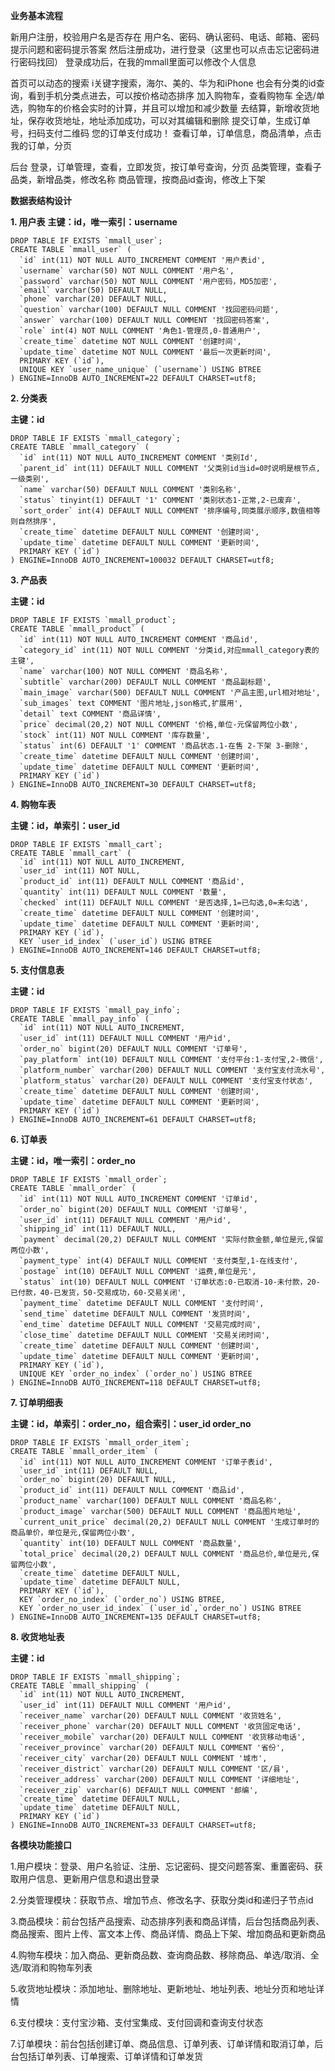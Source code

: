 **业务基本流程**

新用户注册，校验用户名是否存在 
用户名、密码、确认密码、电话、邮箱、密码提示问题和密码提示答案
然后注册成功，进行登录（这里也可以点击忘记密码进行密码找回）
登录成功后，在我的mmall里面可以修改个人信息

首页可以动态的搜索 i关键字搜索，海尔、美的、华为和iPhone
也会有分类的id查询，看到手机分类点进去，可以按价格动态排序 
加入购物车，查看购物车 
全选/单选，购物车的价格会实时的计算，并且可以增加和减少数量 
去结算，新增收货地址，保存收货地址，地址添加成功，可以对其编辑和删除 
提交订单，生成订单号，扫码支付二维码 
您的订单支付成功！ 
查看订单，订单信息，商品清单，点击我的订单，分页

后台 
登录，订单管理，查看，立即发货，按订单号查询，分页 
品类管理，查看子品类，新增品类，修改名称 
商品管理，按商品id查询，修改上下架

**数据表结构设计**

**1. 用户表**
**主键：id，唯一索引：username**

    DROP TABLE IF EXISTS `mmall_user`;
    CREATE TABLE `mmall_user` (
      `id` int(11) NOT NULL AUTO_INCREMENT COMMENT '用户表id',
      `username` varchar(50) NOT NULL COMMENT '用户名',
      `password` varchar(50) NOT NULL COMMENT '用户密码，MD5加密',
      `email` varchar(50) DEFAULT NULL,
      `phone` varchar(20) DEFAULT NULL,
      `question` varchar(100) DEFAULT NULL COMMENT '找回密码问题',
      `answer` varchar(100) DEFAULT NULL COMMENT '找回密码答案',
      `role` int(4) NOT NULL COMMENT '角色1-管理员,0-普通用户',
      `create_time` datetime NOT NULL COMMENT '创建时间',
      `update_time` datetime NOT NULL COMMENT '最后一次更新时间',
      PRIMARY KEY (`id`),
      UNIQUE KEY `user_name_unique` (`username`) USING BTREE
    ) ENGINE=InnoDB AUTO_INCREMENT=22 DEFAULT CHARSET=utf8;

**2. 分类表**

**主键：id**

    DROP TABLE IF EXISTS `mmall_category`;
    CREATE TABLE `mmall_category` (
      `id` int(11) NOT NULL AUTO_INCREMENT COMMENT '类别Id',
      `parent_id` int(11) DEFAULT NULL COMMENT '父类别id当id=0时说明是根节点,一级类别',
      `name` varchar(50) DEFAULT NULL COMMENT '类别名称',
      `status` tinyint(1) DEFAULT '1' COMMENT '类别状态1-正常,2-已废弃',
      `sort_order` int(4) DEFAULT NULL COMMENT '排序编号,同类展示顺序,数值相等则自然排序',
      `create_time` datetime DEFAULT NULL COMMENT '创建时间',
      `update_time` datetime DEFAULT NULL COMMENT '更新时间',
      PRIMARY KEY (`id`)
    ) ENGINE=InnoDB AUTO_INCREMENT=100032 DEFAULT CHARSET=utf8;
    
**3. 产品表**

**主键：id**

    DROP TABLE IF EXISTS `mmall_product`;
    CREATE TABLE `mmall_product` (
      `id` int(11) NOT NULL AUTO_INCREMENT COMMENT '商品id',
      `category_id` int(11) NOT NULL COMMENT '分类id,对应mmall_category表的主键',
      `name` varchar(100) NOT NULL COMMENT '商品名称',
      `subtitle` varchar(200) DEFAULT NULL COMMENT '商品副标题',
      `main_image` varchar(500) DEFAULT NULL COMMENT '产品主图,url相对地址',
      `sub_images` text COMMENT '图片地址,json格式,扩展用',
      `detail` text COMMENT '商品详情',
      `price` decimal(20,2) NOT NULL COMMENT '价格,单位-元保留两位小数',
      `stock` int(11) NOT NULL COMMENT '库存数量',
      `status` int(6) DEFAULT '1' COMMENT '商品状态.1-在售 2-下架 3-删除',
      `create_time` datetime DEFAULT NULL COMMENT '创建时间',
      `update_time` datetime DEFAULT NULL COMMENT '更新时间',
      PRIMARY KEY (`id`)
    ) ENGINE=InnoDB AUTO_INCREMENT=30 DEFAULT CHARSET=utf8;
    
**4. 购物车表**

**主键：id，单索引：user_id**

    DROP TABLE IF EXISTS `mmall_cart`;
    CREATE TABLE `mmall_cart` (
      `id` int(11) NOT NULL AUTO_INCREMENT,
      `user_id` int(11) NOT NULL,
      `product_id` int(11) DEFAULT NULL COMMENT '商品id',
      `quantity` int(11) DEFAULT NULL COMMENT '数量',
      `checked` int(11) DEFAULT NULL COMMENT '是否选择,1=已勾选,0=未勾选',
      `create_time` datetime DEFAULT NULL COMMENT '创建时间',
      `update_time` datetime DEFAULT NULL COMMENT '更新时间',
      PRIMARY KEY (`id`),
      KEY `user_id_index` (`user_id`) USING BTREE
    ) ENGINE=InnoDB AUTO_INCREMENT=146 DEFAULT CHARSET=utf8;
    
**5. 支付信息表**

**主键：id**

    DROP TABLE IF EXISTS `mmall_pay_info`;
    CREATE TABLE `mmall_pay_info` (
      `id` int(11) NOT NULL AUTO_INCREMENT,
      `user_id` int(11) DEFAULT NULL COMMENT '用户id',
      `order_no` bigint(20) DEFAULT NULL COMMENT '订单号',
      `pay_platform` int(10) DEFAULT NULL COMMENT '支付平台:1-支付宝,2-微信',
      `platform_number` varchar(200) DEFAULT NULL COMMENT '支付宝支付流水号',
      `platform_status` varchar(20) DEFAULT NULL COMMENT '支付宝支付状态',
      `create_time` datetime DEFAULT NULL COMMENT '创建时间',
      `update_time` datetime DEFAULT NULL COMMENT '更新时间',
      PRIMARY KEY (`id`)
    ) ENGINE=InnoDB AUTO_INCREMENT=61 DEFAULT CHARSET=utf8;

**6. 订单表**

**主键：id，唯一索引：order_no**

    DROP TABLE IF EXISTS `mmall_order`;
    CREATE TABLE `mmall_order` (
      `id` int(11) NOT NULL AUTO_INCREMENT COMMENT '订单id',
      `order_no` bigint(20) DEFAULT NULL COMMENT '订单号',
      `user_id` int(11) DEFAULT NULL COMMENT '用户id',
      `shipping_id` int(11) DEFAULT NULL,
      `payment` decimal(20,2) DEFAULT NULL COMMENT '实际付款金额,单位是元,保留两位小数',
      `payment_type` int(4) DEFAULT NULL COMMENT '支付类型,1-在线支付',
      `postage` int(10) DEFAULT NULL COMMENT '运费,单位是元',
      `status` int(10) DEFAULT NULL COMMENT '订单状态:0-已取消-10-未付款，20-已付款，40-已发货，50-交易成功，60-交易关闭',
      `payment_time` datetime DEFAULT NULL COMMENT '支付时间',
      `send_time` datetime DEFAULT NULL COMMENT '发货时间',
      `end_time` datetime DEFAULT NULL COMMENT '交易完成时间',
      `close_time` datetime DEFAULT NULL COMMENT '交易关闭时间',
      `create_time` datetime DEFAULT NULL COMMENT '创建时间',
      `update_time` datetime DEFAULT NULL COMMENT '更新时间',
      PRIMARY KEY (`id`),
      UNIQUE KEY `order_no_index` (`order_no`) USING BTREE
    ) ENGINE=InnoDB AUTO_INCREMENT=118 DEFAULT CHARSET=utf8;

**7. 订单明细表**

**主键：id，单索引：order_no，组合索引：user_id order_no**

    DROP TABLE IF EXISTS `mmall_order_item`;
    CREATE TABLE `mmall_order_item` (
      `id` int(11) NOT NULL AUTO_INCREMENT COMMENT '订单子表id',
      `user_id` int(11) DEFAULT NULL,
      `order_no` bigint(20) DEFAULT NULL,
      `product_id` int(11) DEFAULT NULL COMMENT '商品id',
      `product_name` varchar(100) DEFAULT NULL COMMENT '商品名称',
      `product_image` varchar(500) DEFAULT NULL COMMENT '商品图片地址',
      `current_unit_price` decimal(20,2) DEFAULT NULL COMMENT '生成订单时的商品单价，单位是元,保留两位小数',
      `quantity` int(10) DEFAULT NULL COMMENT '商品数量',
      `total_price` decimal(20,2) DEFAULT NULL COMMENT '商品总价,单位是元,保留两位小数',
      `create_time` datetime DEFAULT NULL,
      `update_time` datetime DEFAULT NULL,
      PRIMARY KEY (`id`),
      KEY `order_no_index` (`order_no`) USING BTREE,
      KEY `order_no_user_id_index` (`user_id`,`order_no`) USING BTREE
    ) ENGINE=InnoDB AUTO_INCREMENT=135 DEFAULT CHARSET=utf8;
    
**8. 收货地址表**

**主键：id**

    DROP TABLE IF EXISTS `mmall_shipping`;
    CREATE TABLE `mmall_shipping` (
      `id` int(11) NOT NULL AUTO_INCREMENT,
      `user_id` int(11) DEFAULT NULL COMMENT '用户id',
      `receiver_name` varchar(20) DEFAULT NULL COMMENT '收货姓名',
      `receiver_phone` varchar(20) DEFAULT NULL COMMENT '收货固定电话',
      `receiver_mobile` varchar(20) DEFAULT NULL COMMENT '收货移动电话',
      `receiver_province` varchar(20) DEFAULT NULL COMMENT '省份',
      `receiver_city` varchar(20) DEFAULT NULL COMMENT '城市',
      `receiver_district` varchar(20) DEFAULT NULL COMMENT '区/县',
      `receiver_address` varchar(200) DEFAULT NULL COMMENT '详细地址',
      `receiver_zip` varchar(6) DEFAULT NULL COMMENT '邮编',
      `create_time` datetime DEFAULT NULL,
      `update_time` datetime DEFAULT NULL,
      PRIMARY KEY (`id`)
    ) ENGINE=InnoDB AUTO_INCREMENT=33 DEFAULT CHARSET=utf8;

**各模块功能接口**

1.用户模块：登录、用户名验证、注册、忘记密码、提交问题答案、重置密码、获取用户信息、更新用户信息和退出登录

2.分类管理模块：获取节点、增加节点、修改名字、获取分类id和递归子节点id

3.商品模块：前台包括产品搜索、动态排序列表和商品详情，后台包括商品列表、商品搜索、图片上传、富文本上传、商品详情、商品上下架、增加商品和更新商品

4.购物车模块：加入商品、更新商品数、查询商品数、移除商品、单选/取消、全选/取消和购物车列表

5.收货地址模块：添加地址、删除地址、更新地址、地址列表、地址分页和地址详情

6.支付模块：支付宝沙箱、支付宝集成、支付回调和查询支付状态

7.订单模块：前台包括创建订单、商品信息、订单列表、订单详情和取消订单，后台包括订单列表、订单搜索、订单详情和订单发货
